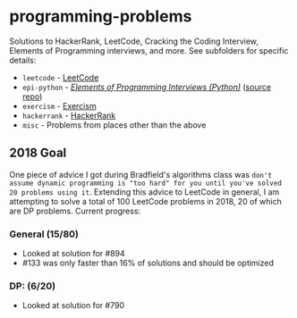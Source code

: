# programming-problems
Solutions to HackerRank, LeetCode, Cracking the Coding Interview, Elements of Programming interviews, and more.
See subfolders for specific details:

* `leetcode` - [LeetCode](https://leetcode.com/jsgoller1/)
* `epi-python` - _[Elements of Programming Interviews (Python)](https://www.amazon.com/Elements-Programming-Interviews-Python-Insiders/dp/1537713949)_ ([source repo](https://github.com/adnanaziz/EPIJudge))
* `exercism` - [Exercism](https://exercism.io/profiles/jsgoller1)
* `hackerrank` - [HackerRank](https://www.hackerrank.com/jsgoller1)
* `misc` - Problems from places other than the above

## 2018 Goal
One piece of advice I got during Bradfield's algorithms class was `don't assume dynamic programming is "too hard" for you until you've solved 20 problems using it`.
Extending this advice to LeetCode in general, I am attempting to solve a total of 100 LeetCode problems in 2018, 20 of which are DP problems. Current progress:

### General (15/80)
  - Looked at solution for #894
  - #133 was only faster than 16% of solutions and should be optimized

### DP: (6/20)
  - Looked at solution for #790
